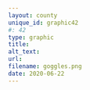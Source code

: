 ```yaml
---
layout: county 
unique_id: graphic42
#: 42
type: graphic
title: 
alt_text: 
url: 
filename: goggles.png
date: 2020-06-22
---
```


